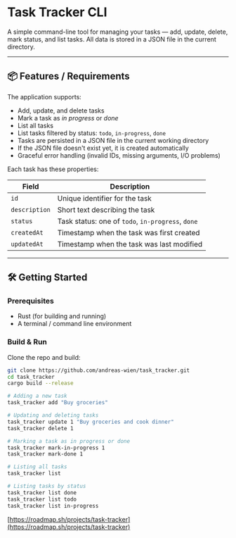 # Task Tracker CLI

A simple command-line tool for managing your tasks — add, update, delete, mark status, and list tasks. All data is stored in a JSON file in the current directory.

---

## 📦 Features / Requirements

The application supports:

- Add, update, and delete tasks  
- Mark a task as *in progress* or *done*  
- List all tasks  
- List tasks filtered by status: `todo`, `in-progress`, `done`  
- Tasks are persisted in a JSON file in the current working directory  
- If the JSON file doesn't exist yet, it is created automatically  
- Graceful error handling (invalid IDs, missing arguments, I/O problems)  

Each task has these properties:

| Field        | Description |
|--------------|--------------|
| `id`         | Unique identifier for the task |
| `description`| Short text describing the task |
| `status`     | Task status: one of `todo`, `in-progress`, `done` |
| `createdAt`  | Timestamp when the task was first created |
| `updatedAt`  | Timestamp when the task was last modified |

---

## 🛠️ Getting Started

### Prerequisites

- Rust (for building and running)  
- A terminal / command line environment  

### Build & Run

Clone the repo and build:

```bash
git clone https://github.com/andreas-wien/task_tracker.git
cd task_tracker
cargo build --release
```

```bash
# Adding a new task
task_tracker add "Buy groceries"

# Updating and deleting tasks
task_tracker update 1 "Buy groceries and cook dinner"
task_tracker delete 1

# Marking a task as in progress or done
task_tracker mark-in-progress 1
task_tracker mark-done 1

# Listing all tasks
task_tracker list

# Listing tasks by status
task_tracker list done
task_tracker list todo
task_tracker list in-progress
```

[https://roadmap.sh/projects/task-tracker](https://roadmap.sh/projects/task-tracker)